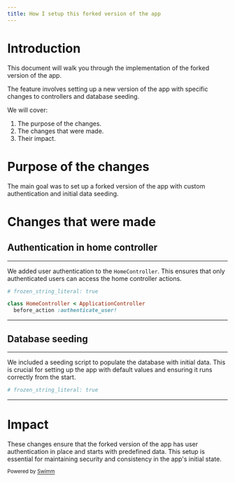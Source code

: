 ```yaml
---
title: How I setup this forked version of the app
---
```

# Introduction

This document will walk you through the implementation of the forked version of the app.

The feature involves setting up a new version of the app with specific changes to controllers and database seeding.

We will cover:

1. The purpose of the changes.
2. The changes that were made.
3. Their impact.

# Purpose of the changes

The main goal was to set up a forked version of the app with custom authentication and initial data seeding.

# Changes that were made

## Authentication in home controller

<SwmSnippet path="/app/controllers/home_controller.rb" line="1">

---

We added user authentication to the <SwmToken path="/app/controllers/home_controller.rb" pos="3:2:2" line-data="class HomeController &lt; ApplicationController">`HomeController`</SwmToken>. This ensures that only authenticated users can access the home controller actions.

```ruby
# frozen_string_literal: true

class HomeController < ApplicationController
  before_action :authenticate_user!

```

---

</SwmSnippet>

## Database seeding

<SwmSnippet path="/db/seeds.rb" line="1">

---

We included a seeding script to populate the database with initial data. This is crucial for setting up the app with default values and ensuring it runs correctly from the start.

```ruby
# frozen_string_literal: true

```

---

</SwmSnippet>

# Impact

These changes ensure that the forked version of the app has user authentication in place and starts with predefined data. This setup is essential for maintaining security and consistency in the app's initial state.

<SwmMeta version="3.0.0" repo-id="Z2l0aHViJTNBJTNBb2luayUzQSUzQWNocmlzYnJ1bQ==" repo-name="oink"><sup>Powered by [Swimm](https://app.swimm.io/)</sup></SwmMeta>
